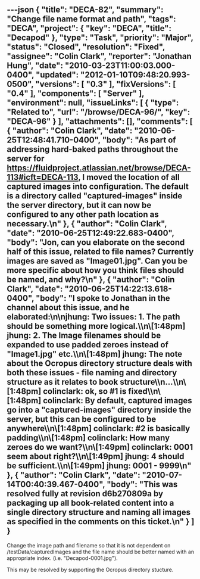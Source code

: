 ---json
{
  "title": "DECA-82",
  "summary": "Change file name format and path",
  "tags": "DECA",
  "project": {
    "key": "DECA",
    "title": "Decapod"
  },
  "type": "Task",
  "priority": "Major",
  "status": "Closed",
  "resolution": "Fixed",
  "assignee": "Colin Clark",
  "reporter": "Jonathan Hung",
  "date": "2010-03-23T11:00:03.000-0400",
  "updated": "2012-01-10T09:48:20.993-0500",
  "versions": [
    "0.3"
  ],
  "fixVersions": [
    "0.4"
  ],
  "components": [
    "Server"
  ],
  "environment": null,
  "issueLinks": [
    {
      "type": "Related to",
      "url": "/browse/DECA-96/",
      "key": "DECA-96"
    }
  ],
  "attachments": [],
  "comments": [
    {
      "author": "Colin Clark",
      "date": "2010-06-25T12:48:41.710-0400",
      "body": "As part of addressing hard-baked paths throughout the server for <https://fluidproject.atlassian.net/browse/DECA-113#icft=DECA-113>, I moved the location of all captured images into configuration. The default is a directory called \"captured-images\" inside the server directory, but it can now be configured to any other path location as necessary.\n"
    },
    {
      "author": "Colin Clark",
      "date": "2010-06-25T12:49:22.683-0400",
      "body": "Jon, can you elaborate on the second half of this issue, related to file names? Currently images are saved as \"Image01.jpg\". Can you be more specific about how you think files should be named, and why?\n"
    },
    {
      "author": "Colin Clark",
      "date": "2010-06-25T14:22:13.618-0400",
      "body": "I spoke to Jonathan in the channel about this issue, and he elaborated:\n\njhung: Two issues: 1. The path should be something more logical.\\\n\\[1:48pm] jhung: 2. The Image filenames should be expanded to use padded zeroes instead of \"Image1.jpg\" etc.\\\n\\[1:48pm] jhung: The note about the Ocropus directory structure deals with both these issues - file naming and directory structure as it relates to book structure\\\n...\\\n\\[1:48pm] colinclark: ok, so #1 is fixed\\\n\\[1:48pm] colinclark: By default, captured images go into a \"captured-images\" directory inside the server, but this can be configured to be anywhere\\\n\\[1:48pm] colinclark: #2 is basically padding\\\n\\[1:48pm] colinclark: How many zeroes do we want?\\\n\\[1:49pm] colinclark: 0001 seem about right?\\\n\\[1:49pm] jhung: 4 should be sufficient.\\\n\\[1:49pm] jhung: 0001 - 9999\n"
    },
    {
      "author": "Colin Clark",
      "date": "2010-07-14T00:40:39.467-0400",
      "body": "This was resolved fully at revision d6b270809a by packaging up all book-related content into a single directory structure and naming all images as specified in the comments on this ticket.\n"
    }
  ]
}
---
Change the image path and filename so that it is not dependent on /testData/capturedImages and the file name should be better named with an appropriate index. (i.e. "Decapod-0001.jpg").

This may be resolved by supporting the Ocropus directory stucture.

        